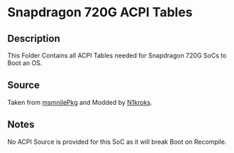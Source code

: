 # Snapdragon 720G ACPI Tables

## Description

This Folder Contains all ACPI Tables needed for Snapdragon 720G SoCs to Boot an OS.

## Source

Taken from [msmnilePkg](https://github.com/woa-msmnile/msmnilePkg) and Modded by [N1kroks](https://github.com/N1kroks).

## Notes

No ACPI Source is provided for this SoC as it will break Boot on Recompile.
